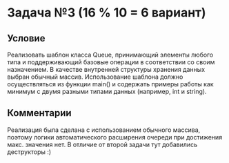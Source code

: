 # Задача №3 (16 % 10 = 6 вариант)
## Условие
Реализовать шаблон класса Queue, принимающий элементы любого типа и поддерживающий базовые операции в соответствии со своим назначением. В качестве внутренней структуры хранения данных выбран обычный массив. Использование шаблона должно осуществляться из функции main() и содержать примеры работы как минимум с двумя разными типами данных (например, int и string).

## Комментарии
Реализация была сделана с использованием обычного массива, поэтому логики автоматического расширения очереди при достижения макс. значения нет. В отличие от второй задачи тут добавились деструкторы :)
